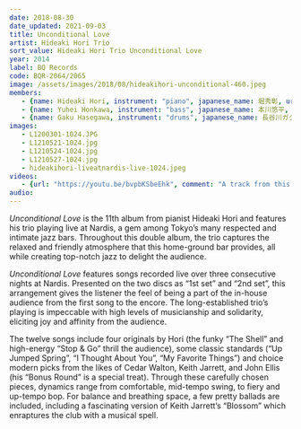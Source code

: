 ```yaml
---
date: 2018-08-30
date_updated: 2021-09-03
title: Unconditional Love
artist: Hideaki Hori Trio
sort_value: Hideaki Hori Trio Unconditional Love
year: 2014
label: BQ Records
code: BQR-2064/2065
image: /assets/images/2018/08/hideakihori-unconditional-460.jpeg
members:
   - {name: Hideaki Hori, instrument: "piano", japanese_name: 堀秀彰, url: "https://www.hideakihori.com/"}
   - {name: Yuhei Honkawa, instrument: "bass", japanese_name: 本川悠平, url: "http://yuhei-ponkawajazz.cocolog-nifty.com/"}
   - {name: Gaku Hasegawa, instrument: "drums", japanese_name: 長谷川ガク, url: "http://www.gakudrum.com/"}
images:
   - L1200301-1024.JPG
   - L1210521-1024.jpg
   - L1210524-1024.jpg
   - L1210527-1024.jpg
   - hideakihori-liveatnardis-live-1024.jpeg
videos: 
   - {url: "https://youtu.be/bvpbKSbeEhk", comment: "A track from this album, the jazz standard “Up Jumped Spring”"}
audio:
---
```

*Unconditional Love* is the 11th album from pianist Hideaki Hori and features his trio playing live at Nardis, a gem among Tokyo’s many respected and intimate jazz bars. Throughout this double album, the trio captures the relaxed and friendly atmosphere that this home-ground bar provides, all while creating top-notch jazz to delight the audience.

*Unconditional Love* features songs recorded live over three consecutive nights at Nardis. Presented on the two discs as “1st set” and “2nd set”, this arrangement gives the listener the feel of being a part of the in-house audience from the first song to the encore. The long-established trio’s playing is impeccable with high levels of musicianship and solidarity, eliciting joy and affinity from the audience.

The twelve songs include four originals by Hori (the funky “The Shell” and high-energy “Stop & Go” thrill the audience), some classic standards (“Up Jumped Spring”, “I Thought About You”, “My Favorite Things”) and choice modern picks from the likes of Cedar Walton, Keith Jarrett, and John Ellis (his “Bonus Round” is a special treat). Through these carefully chosen pieces, dynamics range from comfortable, mid-tempo swing, to fiery and up-tempo bop. For balance and breathing space, a few pretty ballads are included, including a fascinating version of Keith Jarrett’s “Blossom” which enraptures the club with a musical spell.

